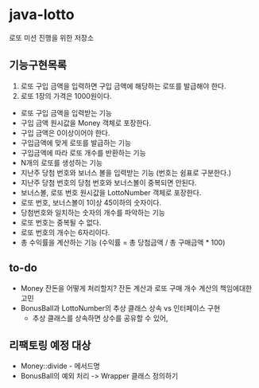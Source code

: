 # java-lotto
로또 미션 진행을 위한 저장소

## 기능구현목록 

1. 로또 구입 금액을 입력하면 구입 금액에 해당하는 로또를 발급해야 한다.
2. 로또 1장의 가격은 1000원이다.

* 로또 구입 금액을 입력받는 기능
* 구입 금액 원시값을 Money 객체로 포장한다.
* 구입 금액은 0이상이어야 한다.
* 구입금액에 맞게 로또를 발급하는 기능
* 구입금액에 따라 로또 개수를 반환하는 기능
* N개의 로또를 생성하는 기능
* 지난주 당첨 번호와 보너스 볼을 입력받는 기능 (번호는 쉼표로 구분한다.)
* 지난주 당첨 번호의 당첨 번호와 보너스볼이 중복되면 안된다.
* 보너스볼, 로또 번호 원시값을 LottoNumber 객체로 포장한다.
* 로또 번호, 보너스볼이 1이상 45이하의 숫자이다.
* 당첨번호와 일치하는 숫자의 개수를 파악하는 기능
* 로또 번호는 중복될 수 없다.
* 로또 번호의 개수는 6자리이다.
* 총 수익률을 계산하는 기능 (수익률 = 총 당첨금액 / 총 구매금액 * 100)

## to-do

* Money 잔돈을 어떻게 처리할지? 잔돈 계산과 로또 구매 개수 계산의 책임에대한 고민
* BonusBall과 LottoNumber의 추상 클래스 상속 vs 인터페이스 구현
  * 추상 클래스를 상속하면 상수를 공유할 수 있어,

## 리팩토링 예정 대상

* Money::divide - 메서드명
* BonusBall의 예외 처리 -> Wrapper 클래스 정의하기

